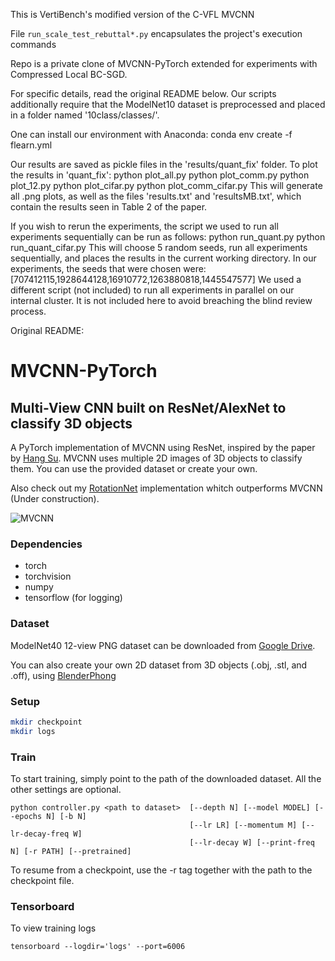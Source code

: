 This is VertiBench's modified version of the C-VFL MVCNN

File `run_scale_test_rebuttal*.py` encapsulates the project's execution commands














Repo is a private clone of MVCNN-PyTorch extended for
experiments with Compressed Local BC-SGD.

For specific details, read the original README below.
Our scripts additionally require that the ModelNet10
dataset is preprocessed and placed in a folder
named '10class/classes/'.

One can install our environment with Anaconda:
    conda env create -f flearn.yml 

Our results are saved as pickle files in the 'results/quant_fix' folder.
To plot the results in 'quant_fix':
    python plot_all.py
    python plot_comm.py
    python plot_12.py
    python plot_cifar.py
    python plot_comm_cifar.py
This will generate all .png plots, as well as the files
'results.txt' and 'resultsMB.txt', which contain the
results seen in Table 2 of the paper.

If you wish to rerun the experiments,
the script we used to run all experiments sequentially
can be run as follows:
    python run_quant.py
    python run_quant_cifar.py
This will choose 5 random seeds, run all experiments sequentially,
and places the results in the current working directory.
In our experiments, the seeds that were chosen were:
[707412115,1928644128,16910772,1263880818,1445547577]
We used a different script (not included) to run all experiments
in parallel on our internal cluster. It is not included here
to avoid breaching the blind review process.

Original README:

# MVCNN-PyTorch
## Multi-View CNN built on ResNet/AlexNet to classify 3D objects
A PyTorch implementation of MVCNN using ResNet, inspired by the paper by [Hang Su](http://vis-www.cs.umass.edu/mvcnn/docs/su15mvcnn.pdf).
MVCNN uses multiple 2D images of 3D objects to classify them. You can use the provided dataset or create your own.

Also check out my [RotationNet](https://github.com/RBirkeland/RotationNet) implementation whitch outperforms MVCNN (Under construction).

![MVCNN](https://preview.ibb.co/eKcJHy/687474703a2f2f7669732d7777772e63732e756d6173732e6564752f6d76636e6e2f696d616765732f6d76636e6e2e706e67.png)

### Dependencies
* torch
* torchvision
* numpy
* tensorflow (for logging)

### Dataset
ModelNet40 12-view PNG dataset can be downloaded from [Google Drive](https://drive.google.com/file/d/0B4v2jR3WsindMUE3N2xiLVpyLW8/view).

You can also create your own 2D dataset from 3D objects (.obj, .stl, and .off), using [BlenderPhong](https://github.com/WeiTang114/BlenderPhong)

### Setup
```bash
mkdir checkpoint
mkdir logs
```

### Train
To start training, simply point to the path of the downloaded dataset. All the other settings are optional.

```
python controller.py <path to dataset>  [--depth N] [--model MODEL] [--epochs N] [-b N]
                                        [--lr LR] [--momentum M] [--lr-decay-freq W]
                                        [--lr-decay W] [--print-freq N] [-r PATH] [--pretrained]
```

To resume from a checkpoint, use the -r tag together with the path to the checkpoint file.

### Tensorboard
To view training logs
```
tensorboard --logdir='logs' --port=6006
```
